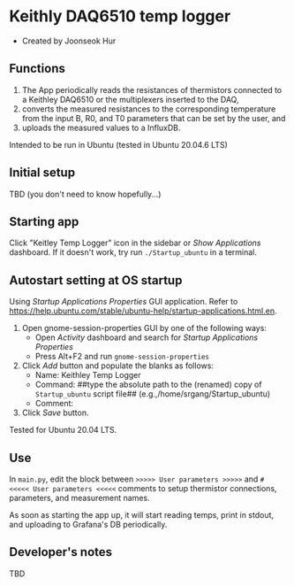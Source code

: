# Keithly DAQ6510 temp logger
- Created by Joonseok Hur

## Functions
1. The App periodically reads the resistances of thermistors connected to a Keithley DAQ6510 or the multiplexers inserted to the DAQ, 
2. converts the measured resistances to the corresponding temperature from the input B, R0, and T0 parameters that can be set by the user, and
3. uploads the measured values to a InfluxDB. 

Intended to be run in Ubuntu (tested in Ubuntu 20.04.6 LTS)


## Initial setup
TBD (you don't need to know hopefully...)


## Starting app
Click "Keitley Temp Logger" icon in the sidebar or *Show Applications* dashboard. If it doesn't work, try run `./Startup_ubuntu` in a terminal.

## Autostart setting at OS startup
Using *Startup Applications Properties* GUI application.
Refer to https://help.ubuntu.com/stable/ubuntu-help/startup-applications.html.en.


1. Open gnome-session-properties GUI by one of the following ways:
    - Open *Activity* dashboard and search for *Startup Applications Properties*
    - Press Alt+F2 and run `gnome-session-properties`
2. Click *Add* button and populate the blanks as follows:
    - Name: Keithley Temp Logger
    - Command: ##type the absolute path to the (renamed) copy of `Startup_ubuntu` script file## (e.g.,/home/srgang/Startup_ubuntu)
    - Comment: 
3. Click *Save* button.

Tested for Ubuntu 20.04 LTS.

## Use
In `main.py`, edit the block between `>>>>> User parameters >>>>>` and `# <<<<< User parameters <<<<<` comments to setup thermistor connections, parameters, and measurement names.

As soon as starting the app up, it will start reading temps, print in stdout, and uploading to Grafana's DB periodically.

## Developer's notes
TBD